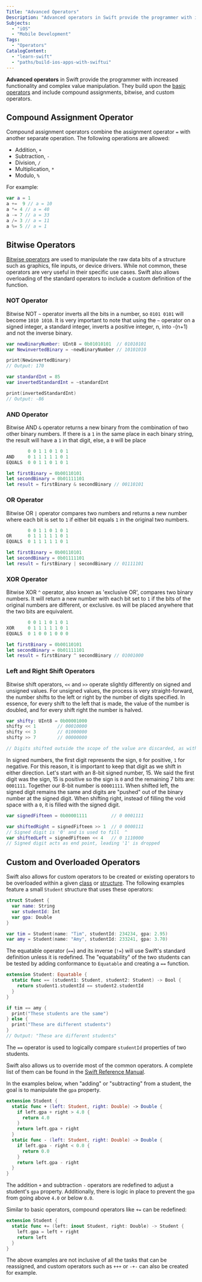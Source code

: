 ```yaml
---
Title: "Advanced Operators"
Description: "Advanced operators in Swift provide the programmer with increased functionality and complex value manipulation. They include compound assignments, bitwise, and custom operators, to name a few."
Subjects:
  - "iOS"
  - "Mobile Development"
Tags:
  - "Operators"
CatalogContent:
  - "learn-swift"
  - "paths/build-ios-apps-with-swiftui"
---
```


**Advanced operators** in Swift provide the programmer with increased functionality and complex value manipulation. They build upon the [basic operators](https://www.codecademy.com/resources/docs/swift/operators/basic-operators) and include compound assignments, bitwise, and custom operators.

## Compound Assignment Operator

Compound assignment operators combine the assignment operator `=` with another separate operation. The following operations are allowed:

- Addition, `+`
- Subtraction, `-`
- Division, `/`
- Multiplication, `*`
- Modulo, `%`

For example:

```swift
var a = 1
a +=  9 // a = 10
a *= 4 // a = 40
a -= 7 // a = 33
a /= 3 // a = 11
a %= 5 // a = 1
```

## Bitwise Operators

[Bitwise operators](https://www.codecademy.com/resources/docs/general/bitwise-operator) are used to manipulate the raw data bits of a structure such as graphics, file inputs, or device drivers. While not common, these operators are very useful in their specific use cases. Swift also allows overloading of the standard operators to include a custom definition of the function.

### NOT Operator

Bitwise NOT `~` operator inverts all the bits in a number, so `0101 0101` will become `1010 1010`. It is very important to note that using the `~` operator on a signed integer, a standard integer, inverts a positive integer, n, into -(n+1) and not the inverse binary.

```swift
var newBinaryNumber: UInt8 = 0b01010101  // 01010101
var NewinvertedBinary = ~newBinaryNumber // 10101010

print(NewinvertedBinary)
// Output: 170

var standardInt = 85
var invertedStandardInt = ~standardInt

print(invertedStandardInt)
// Output: -86
```

### AND Operator

Bitwise AND `&` operator returns a new binary from the combination of two other binary numbers. If there is a `1` in the same place in each binary string, the result will have a `1` in that digit, else, a `0` will be place

```swift
        0 0 1 1 0 1 0 1
AND     0 1 1 1 1 1 0 1
EQUALS  0 0 1 1 0 1 0 1

let firstBinary = 0b00110101
let secondBinary = 0b01111101
let result = firstBinary & secondBinary // 00110101
```

### OR Operator

Bitwise OR `|` operator compares two numbers and returns a new number where each bit is set to `1` if either bit equals `1` in the original two numbers.

```swift
        0 0 1 1 0 1 0 1
OR      0 1 1 1 1 1 0 1
EQUALS  0 1 1 1 1 1 0 1

let firstBinary = 0b00110101
let secondBinary = 0b01111101
let result = firstBinary | secondBinary // 01111101
```

### XOR Operator

Bitwise XOR `^` operator, also known as 'exclusive OR', compares two binary numbers. It will return a new number with each bit set to `1` if the bits of the original numbers are different, or exclusive. `0`s will be placed anywhere that the two bits are equivalent.

```swift
        0 0 1 1 0 1 0 1
XOR     0 1 1 1 1 1 0 1
EQUALS  0 1 0 0 1 0 0 0

let firstBinary = 0b00110101
let secondBinary = 0b01111101
let result = firstBinary ^ secondBinary // 01001000
```

### Left and Right Shift Operators

Bitwise shift operators, `<<` and `>>` operate slightly differently on signed and unsigned values. For unsigned values, the process is very straight-forward, the number shifts to the left or right by the number of digits specified. In essence, for every shift to the left that is made, the value of the number is doubled, and for every shift right the number is halved.

```swift
var shifty: UInt8 = 0b00001000
shifty << 1        // 00010000
shifty << 3        // 01000000
shifty >> 7        // 00000000

// Digits shifted outside the scope of the value are discarded, as with the shift of 7 above
```

In signed numbers, the first digit represents the sign, `0` for positive, `1` for negative. For this reason, it is important to keep that digit as we shift in either direction. Let's start with an 8-bit signed number, 15. We said the first digit was the sign, 15 is positive so the sign is `0` and the remaining 7 bits are: `0001111`. Together our 8-bit number is `00001111`. When shifted left, the signed digit remains the same and digits are "pushed" out of the binary number at the signed digit. When shifting right, instead of filling the void space with a `0`, it is filled with the signed digit.

```swift
var signedFifteen = 0b00001111         // 0 0001111

var shiftedRight = signedFifteen >> 1  // 0 0000111
// Signed digit is '0' and is used to fill  ^
var shiftedLeft = signedFifteen << 4   // 0 1110000
// Signed digit acts as end point, leading '1' is dropped
```

## Custom and Overloaded Operators

Swift also allows for custom operators to be created or existing operators to be overloaded within a given [class](https://www.codecademy.com/resources/docs/swift/classes) or [structure](https://www.codecademy.com/resources/docs/swift/structures). The following examples feature a small `Student` structure that uses these operators:

```swift
struct Student {
  var name: String
  var studentId: Int
  var gpa: Double
}

var tim = Student(name: "Tim", studentId: 234234, gpa: 2.95)
var amy = Student(name: "Amy", studentId: 233241, gpa: 3.70)
```

The equatable operator (`==`) and its inverse (`!=`) will use Swift's standard definition unless it is redefined. The "equatability" of the two students can be tested by adding conformance to `Equatable` and creating a `==` function.

```swift
extension Student: Equatable {
  static func == (student1: Student, student2: Student) -> Bool {
    return student1.studentId == student2.studentId
  }
}

if tim == amy {
  print("These students are the same")
} else {
  print("These are different students")
}
// Output: "These are different students"
```

The `==` operator is used to logically compare `studentId` properties of two students.

Swift also allows us to override most of the common operators. A complete list of them can be found in the [Swift Reference Manual](https://docs.swift.org/swift-book/ReferenceManual/LexicalStructure.html#ID418).

In the examples below, when "adding" or "subtracting" from a student, the goal is to manipulate the `gpa` property.

```swift
extension Student {
  static func + (left: Student, right: Double) -> Double {
    if left.gpa + right > 4.0 {
      return 4.0
    }
    return left.gpa + right
  }
  static func - (left: Student, right: Double) -> Double {
    if left.gpa - right < 0.0 {
      return 0.0
    }
    return left.gpa - right
  }
}
```

The addition `+` and subtraction `-` operators are redefined to adjust a student's `gpa` property. Additionally, there is logic in place to prevent the `gpa` from going above `4.0` or below `0.0`.

Similar to basic operators, compound operators like `+=` can be redefined:

```swift
extension Student {
  static func += (left: inout Student, right: Double) -> Student {
    left.gpa = left + right
    return left
  }
}
```

The above examples are not inclusive of all the tasks that can be reassigned, and custom operators such as `+++` or `-+-` can also be created for example.
